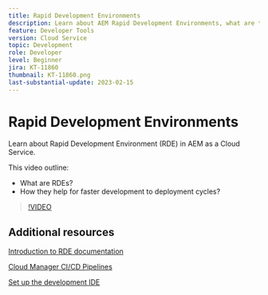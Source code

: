 ```yaml
---
title: Rapid Development Environments
description: Learn about AEM Rapid Development Environments, what are they and how they can help for faster development to deployment cycles.
feature: Developer Tools
version: Cloud Service
topic: Development
role: Developer
level: Beginner
jira: KT-11860
thumbnail: KT-11860.png
last-substantial-update: 2023-02-15
---
```


# Rapid Development Environments

Learn about Rapid Development Environment (RDE) in AEM as a Cloud Service.

This video outline:

- What are RDEs?
- How they help for faster development to deployment cycles?

>[!VIDEO](https://video.tv.adobe.com/v/3414128/?quality=12&learn=on)

## Additional resources


[Introduction to RDE documentation](https://experienceleague.adobe.com/docs/experience-manager-cloud-service/content/implementing/developing/rapid-development-environments.html#introduction)

[Cloud Manager CI/CD Pipelines](https://experienceleague.adobe.com/docs/experience-manager-cloud-service/content/implementing/using-cloud-manager/cicd-pipelines/introduction-ci-cd-pipelines.html)

[Set up the development IDE](https://experienceleague.adobe.com/docs/experience-manager-learn/cloud-service/local-development-environment-set-up/development-tools.html)
